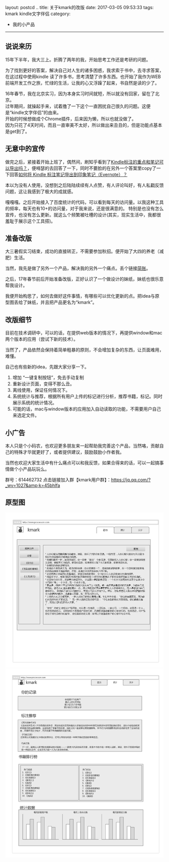 layout: postcd ..
title: 关于kmark的改版
date: 2017-03-05 09:53:33
tags: kmark kindle文字伴侣
category:
- 我的小产品

---

## 说说来历

15年下半年，我大三上。折腾了两年的我，开始思考工作还是考研的问题。  

为了找到更好的答案，解决自己对人生的诸多困惑，我求索于书中，去寻求答案，在这过程中使用kindle
读了许多书，思考清楚了许多东西。也开始了我作为WEB前端开发工作之旅，忙绿的生活，让我的心又浮躁了起来，书自然是读的少了。  
<!-- more -->
16年春节，我在北京实习，因为本身实习时间就短，所以就没有回家，留在了北京。  
过年期间，就操起手来，试着撸了一下这个一直困扰自己很久的问题。这便是“kindle文字伴侣”的由来。  
开始的时候想做成个Chrome插件，后来因为懒，所以也就没做了。  
因为只花了4天时间，而且一直审美不太好，所以做出来丑丑的，但是功能点基本是get到了。  

## 无意中的宣传
做完之后，紧接着开始上班了，偶然间，刷知乎看到了[Kindle标注的重点和笔记可以导出吗？](https://www.zhihu.com/question/23031778/answer/92713460)，便嘚瑟的去回答了一下，同时不要脸的在另外一个答案里copy了一下回答[如何将 Kindle 标注笔记导出到印象笔记（Evernote）？](https://www.zhihu.com/question/22356174/answer/101958248)

本以为没有人使用，没想到之后陆陆续续有人点赞，有人评论叫好，有人私戳反馈问题，这让我感到了极大的成就感。

嘎嘎嘎。之后开始接入了百度统计的代码，可以看到每天的访问量。以我这种工具的频率，每天也有10+的访问量，对于我来说，还是很满意的。
特别是也没有怎么宣传，也没有怎么更新。就这么个频繁被吐槽的设计(其实，现实生活中，我都很羞耻于展示这个工具搭)。

## 准备改版
大三暑假实习结束，成功的直接转正，不需要参加秋招。便开始了大四的养老（减肥）生活。

当然，我先是做了另外一个产品，解决我的另外一个痛点。丢个链接[简账](http://jianzhang.wilsonliu.cn/FrontEnd/dist/#!/)。

之后，17年春节前后开始准备改版，正好认识了一个做设计的妹纸，妹纸也很乐意帮我设计。

我便开始构思了，如何去做好这件事情，有哪些可以优化更新的点。把idea与原型图丢给了妹纸，并且把产品更名为“kmark”。

## 改版细节

目前在技术调研中，可以的话，在提供web版本的情况下，再提供window和mac两个版本的应用（尝试下新的技术）。

当然了，产品依然会保持着简单粗暴的原则，不会增加复杂的东西，让页面难用，难懂。

自己也有些新的idea，先跟大家分享一下。
1.  增加 “一键复制按钮”，免去手动复制
2.  重新设计页面，变得不那么丑。
3.  离线使用，保证任何情况下。
4.  系统统计与推荐，根据所有用户上传的标记进行分析，推荐书籍，标记。同时展示系统的统计情况。
5.  可能的话，mac与window版本的应用加入自动读取的功能，不需要用户自己来选定文件。

## 小广告
本人只是个小码农，也欢迎更多朋友来一起帮助我完善这个产品，当然咯，贡献自己的特殊才华就更好了，或者提供建议，鼓励鼓励小作者我。

当然也欢迎大家生活中有什么痛点可以和我反馈，如果合得来的话，可以一起搞事情做个小产品玩玩么。

群号：614462732 点击链接加入群【kmark用户群】：https://jq.qq.com/?_wv=1027&amp;k=45bhlfa


## 原型图
![首页](/assets/首页.png)
![统计](/assets/统计.png)